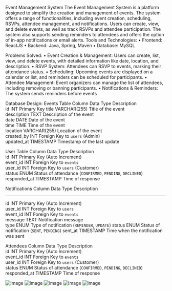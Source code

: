Event Management System
The Event Management System is a platform designed to simplify the creation and management of events. The system offers a range of functionalities, including event creation, scheduling, RSVPs, attendee management, and notifications. Users can create, view, and delete events, as well as track RSVPs and attendee participation. The system also supports sending reminders to attendees and offers the option of in-app notifications or email alerts.
Tools and Technologies:
•	Frontend: ReactJS
•	Backend: Java, Spring, Maven
•	Database: MySQL

Problems Solved:
•	Event Creation & Management: Users can create, list, view, and delete events, with detailed information like date, location, and description.
•	RSVP System: Attendees can RSVP to events, marking their attendance status.
•	Scheduling: Upcoming events are displayed on a calendar or list, and reminders can be scheduled for participants.
•	Attendee Management: Event organizers can manage the list of attendees, including removing or banning participants.
•	Notifications & Reminders: The system sends reminders before events

Database Design:
Events Table
Column      	 Data Type    	 Description                            
 id          	 INT          	 Primary Key 
 title       	 VARCHAR(255) 	 Title of the event                     
 description 	 TEXT         	 Description of the event               
 date        	 DATE         	 Date of the event                      
 time        	 TIME         	 Time of the event                      
 location    	 VARCHAR(255) 	 Location of the event                  
 created_by  	 INT          	 Foreign Key to `users` (Admin)         
 updated_at  	 TIMESTAMP    	 Timestamp of the last update           

User Table
Column       	 Data Type    	 Description                                                
 id           	 INT          	 Primary Key (Auto Increment)                               
 event_id     	 INT          	 Foreign Key to `events`                                    
 user_id      	 INT          	 Foreign Key to `users` (Customer)                          
 status       	 ENUM         	 Status of attendance (`CONFIRMED`, `PENDING`, `DECLINED`)  
 responded_at 	 TIMESTAMP    	 Time of response                                           
		

Notifications
Column   	 Data Type    	 Description                                
----------	--------------	--------------------------------------------
 id       	 INT          	 Primary Key (Auto Increment)               
 user_id  	 INT          	 Foreign Key to `users`                     
 event_id 	 INT          	 Foreign Key to `events`                    
 message  	 TEXT         	 Notification message                       
 type     	 ENUM         	 Type of notification (`REMINDER`, `UPDATE`)
 status   	 ENUM         	 Status of notification (`SENT`, `PENDING`) 
 sent_at  	 TIMESTAMP    	 Time when the notification was sent        
		

Attendees
Column       	 Data Type    	 Description                                                
 id           	 INT          	 Primary Key (Auto Increment)                               
 event_id     	 INT          	 Foreign Key to `events`                                    
 user_id      	 INT          	 Foreign Key to `users` (Customer)                          
 status       	 ENUM         	 Status of attendance (`CONFIRMED`, `PENDING`, `DECLINED`)  
 responded_at 	 TIMESTAMP    	 Time of response      


 ![image](https://github.com/user-attachments/assets/a02502a9-e003-4287-bb49-cb49f61756cb)
![image](https://github.com/user-attachments/assets/7266a131-6e75-4819-bbcb-5337048d0d66)
![image](https://github.com/user-attachments/assets/cd8a1b8f-4203-4c01-9155-0546e3f0456a)
![image](https://github.com/user-attachments/assets/f66c4631-409c-4910-9e83-cd6d92fe98dd)
![image](https://github.com/user-attachments/assets/2dbeb9f3-ca24-493c-97fa-1954431963b5)
